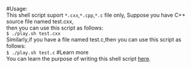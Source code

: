 #Usage:  
This shell script suport ```*.cxx```,```*.cpp```,```*.c``` file only,
Suppose you have C++ source file named test.cxx,  
then you can use this script as follows:  
```$ ./play.sh test.cxx```  
Similarly,if you have a file named test.c,then you can use this script as follows:  
```$ ./play.sh test.c```
#Learn more       
You can learn the purpose of writing this shell script [here](http://www.studyandshare.info/compile_shell_script.html).
